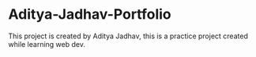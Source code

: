 # Aditya-Jadhav-Portfolio
This project is created by Aditya Jadhav, this is a practice project created while learning web dev.
